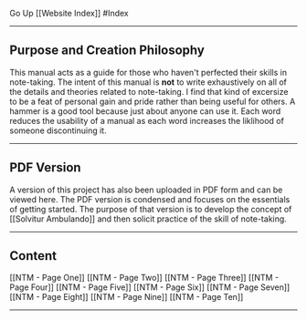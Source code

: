 Go Up [[Website Index]]
#Index

---

## Purpose and Creation Philosophy

This manual acts as a guide for those who haven't perfected their skills in note-taking. The intent of this manual is **not** to write exhaustively on all of the details and theories related to note-taking. I find that kind of excersize to be a feat of personal gain and pride rather than being useful for others. A hammer is a good tool because just about anyone can use it. Each word reduces the usability of a manual as each word increases the liklihood of someone discontinuing it. 

---

## PDF Version

A version of this project has also been uploaded in PDF form and can be viewed here. The PDF version is condensed and focuses on the essentials of getting started. The purpose of that version is to develop the concept of [[Solvitur Ambulando]] and then solicit practice of the skill of note-taking.

---

## Content

[[NTM - Page One]]
[[NTM - Page Two]]
[[NTM - Page Three]]
[[NTM - Page Four]]
[[NTM - Page Five]]
[[NTM - Page Six]]
[[NTM - Page Seven]]
[[NTM - Page Eight]]
[[NTM - Page Nine]]
[[NTM - Page Ten]]

---

